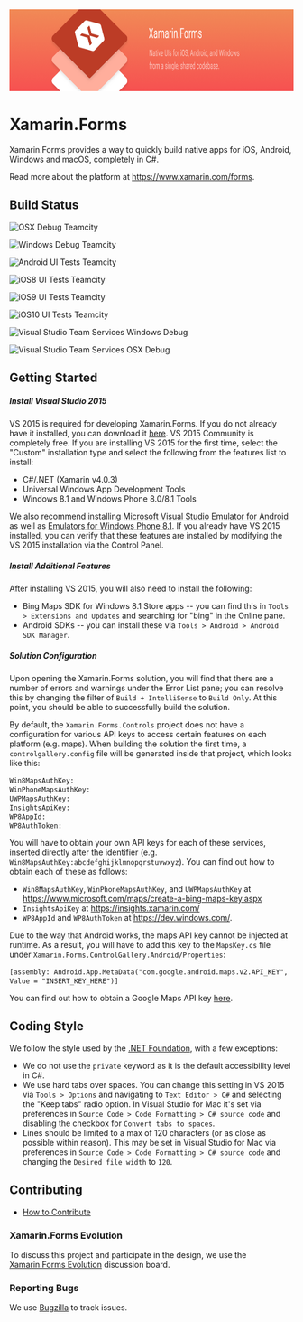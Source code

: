 <img src="banner.png" alt="Xamarin.Forms banner" height="145" >

# Xamarin.Forms #

Xamarin.Forms provides a way to quickly build native apps for iOS, Android, Windows and macOS, completely in C#.

Read more about the platform at https://www.xamarin.com/forms.

## Build Status ##

![OSX Debug Teamcity](https://img.shields.io/teamcity/https/teamcity.xamarin.com/e/XamarinForms_Debug_Cycle8ezTest_OsxDebug.svg?style=flat&label=OSX%20Debug%20%20%20%20%20 "OSX Debug")  

![Windows Debug Teamcity](https://img.shields.io/teamcity/https/teamcity.xamarin.com/e/XamarinForms_Debug_Cycle8ezTest_WindowsDebug.svg?style=flat&label=Win%20Debug%20%20%20%20%20%20 "Win Debug")  

![Android UI Tests Teamcity](https://img.shields.io/teamcity/https/teamcity.xamarin.com/e/XamarinForms_Debug_Cycle8ezTest_UiTests_OsxTestCloudPackageRunAndroid601.svg?style=flat&label=UITest%20Android "Android UI Tests")

![iOS8 UI Tests Teamcity](https://img.shields.io/teamcity/https/teamcity.xamarin.com/e/XamarinForms_Debug_Cycle8ezTest_UiTests_OsxTestCloudPackageRunIOSUnifiedIOS8.svg?style=flat&label=UITest%20iOS8%20%20%20%20 "iOS8 UI Tests")  

![iOS9 UI Tests Teamcity](https://img.shields.io/teamcity/https/teamcity.xamarin.com/e/XamarinForms_Debug_Cycle8ezTest_UiTests_OsxTestCloudPackageRunIOSUnifiedIOS9.svg?style=flat&label=UITest%20iOS9%20%20%20%20 "iOS9 UI Tests")  

![iOS10 UI Tests Teamcity](https://img.shields.io/teamcity/https/teamcity.xamarin.com/e/XamarinForms_Debug_Cycle8ezTest_UiTests_OsxTestCloudPackageRunIOSUnifiedIOS10.svg?style=flat&label=UITest%20iOS10%20%20 "iOS10 UI Tests") 

![Visual Studio Team Services Windows Debug](https://img.shields.io/vso/build/devdiv/0bdbc590-a062-4c3f-b0f6-9383f67865ee/6713.svg?style=flat&label=VSTS%20Win%20dbg "Win Debug VSTS")

![Visual Studio Team Services OSX Debug](https://img.shields.io/vso/build/devdiv/0bdbc590-a062-4c3f-b0f6-9383f67865ee/5514.svg?style=flat&label=VSTS%20OSX%20dbg "OSX Debug VSTS") 


## Getting Started ##

##### Install Visual Studio 2015 #####
VS 2015 is required for developing Xamarin.Forms. If you do not already have it installed, you can download it [here](https://www.visualstudio.com/downloads/download-visual-studio-vs). VS 2015 Community is completely free. If you are installing VS 2015 for the first time, select the "Custom" installation type and select the following from the features list to install:

- C#/.NET (Xamarin v4.0.3)
- Universal Windows App Development Tools
- Windows 8.1 and Windows Phone 8.0/8.1 Tools

We also recommend installing [Microsoft Visual Studio Emulator for Android](https://www.visualstudio.com/en-us/features/msft-android-emulator-vs.aspx) as well as [Emulators for Windows Phone 8.1](https://www.microsoft.com/en-us/download/details.aspx?id=44574). If you already have VS 2015 installed, you can verify that these features are installed by modifying the VS 2015 installation via the Control Panel.

##### Install Additional Features #####
After installing VS 2015, you will also need to install the following:
  - Bing Maps SDK for Windows 8.1 Store apps -- you can find this in `Tools > Extensions and Updates` and searching for "bing" in the Online pane.
  - Android SDKs -- you can install these via `Tools > Android > Android SDK Manager`.

##### Solution Configuration #####
Upon opening the Xamarin.Forms solution, you will find that there are a number of errors and warnings under the Error List pane; you can resolve this by changing the filter of `Build + IntelliSense` to `Build Only`. At this point, you should be able to successfully build the solution.

By default, the `Xamarin.Forms.Controls` project does not have a configuration for various API keys to access certain features on each platform (e.g. maps). When building the solution the first time, a `controlgallery.config` file will be generated inside that project, which looks like this:

    Win8MapsAuthKey:
    WinPhoneMapsAuthKey:
    UWPMapsAuthKey:
    InsightsApiKey:
    WP8AppId:
    WP8AuthToken:

You will have to obtain your own API keys for each of these services, inserted directly after the identifier (e.g. `Win8MapsAuthKey:abcdefghijklmnopqrstuvwxyz`). You can find out how to obtain each of these as follows:

- `Win8MapsAuthKey`, `WinPhoneMapsAuthKey`, and `UWPMapsAuthKey` at https://www.microsoft.com/maps/create-a-bing-maps-key.aspx
- `InsightsApiKey` at https://insights.xamarin.com/
- `WP8AppId` and `WP8AuthToken` at https://dev.windows.com/.

Due to the way that Android works, the maps API key cannot be injected at runtime. As a result, you will have to add this key to the `MapsKey.cs` file under `Xamarin.Forms.ControlGallery.Android/Properties`:

    [assembly: Android.App.MetaData("com.google.android.maps.v2.API_KEY", Value = "INSERT_KEY_HERE")]

You can find out how to obtain a Google Maps API key [here](https://developer.xamarin.com/guides/android/platform_features/maps_and_location/maps/obtaining_a_google_maps_api_key/).

## Coding Style ##

We follow the style used by the [.NET Foundation](https://github.com/dotnet/corefx/blob/master/Documentation/coding-guidelines/coding-style.md), with a few exceptions:

- We do not use the `private` keyword as it is the default accessibility level in C#.
- We use hard tabs over spaces. You can change this setting in VS 2015 via `Tools > Options` and navigating to `Text Editor > C#` and selecting the "Keep tabs" radio option. In Visual Studio for Mac it's set via preferences in `Source Code > Code Formatting > C# source code` and disabling the checkbox for `Convert tabs to spaces`.
- Lines should be limited to a max of 120 characters (or as close as possible within reason). This may be set in Visual Studio for Mac via preferences in `Source Code > Code Formatting > C# source code` and changing the `Desired file width` to `120`.

## Contributing ##

- [How to Contribute](https://github.com/xamarin/Xamarin.Forms/wiki/How-to-Contribute)

### Xamarin.Forms Evolution

To discuss this project and participate in the design, we use the [Xamarin.Forms Evolution](https://forums.xamarin.com/categories/xamarin-forms-evolution) discussion board.   

### Reporting Bugs

We use [Bugzilla](https://bugzilla.xamarin.com/newbug) to track issues.


